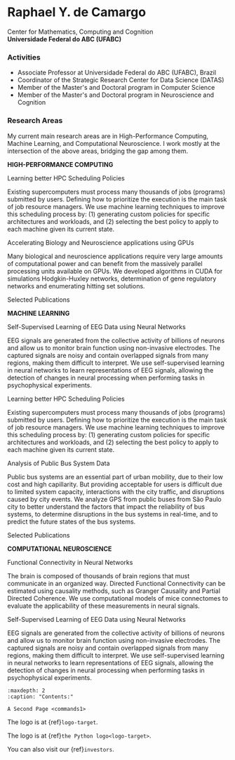 # Raphael Y. de Camargo

Center for Mathematics, Computing and Cognition<br>
**Universidade Federal do ABC (UFABC)**
 


### Activities

- Associate Professor at Universidade Federal do ABC (UFABC), Brazil 
- Coordinator of the Strategic Research Center for Data Science (DATAS)
- Member of the Master's and Doctoral program in Computer Science
- Member of the Master's and Doctoral program in Neuroscience and Cognition

### Research Areas

My current main research areas are in High-Performance Computing, Machine Learning, 
and Computational Neuroscience. I work mostly at the intersection of the above areas, 
bridging the gap among them.


**HIGH-PERFORMANCE COMPUTING**

Learning better HPC Scheduling Policies

Existing supercomputers must process many thousands of jobs (programs) submitted by users. Defining how to prioritize the execution is the main task of job resource managers. We use machine learning techniques to improve this scheduling process by: (1) generating custom policies for specific architectures and workloads, and (2) selecting the best policy to apply to each machine given its current state.


Accelerating Biology and Neuroscience applications using GPUs

Many biological and neuroscience applications require very large amounts of computational power and can benefit from the massively parallel processing units available on GPUs. We developed algorithms in CUDA for simulations Hodgkin-Huxley networks, determination of gene regulatory networks and enumerating hitting set solutions. 

Selected Publications

**MACHINE LEARNING**

Self-Supervised Learning of EEG Data using Neural Networks

EEG signals are generated from the collective activity of billions of neurons and allow us to monitor brain function using non-invasive electrodes. The captured signals are noisy and contain overlapped signals from many regions, making them difficult to interpret. We use self-supervised learning in neural networks to learn representations of EEG signals, allowing the detection of changes in neural processing when performing tasks in psychophysical experiments.    


Learning better HPC Scheduling Policies

Existing supercomputers must process many thousands of jobs (programs) submitted by users. Defining how to prioritize the execution is the main task of job resource managers. We use machine learning techniques to improve this scheduling process by: (1) generating custom policies for specific architectures and workloads, and (2) selecting the best policy to apply to each machine given its current state.

 

Analysis of Public Bus System Data 

Public bus systems are an essential part of urban mobility, due to their low cost and high capillarity. But providing acceptable for users is difficult due to limited system capacity, interactions with the city traffic, and disruptions caused by city events. We analyze GPS from public buses from São Paulo city to better understand the factors that impact the reliability of bus systems, to determine disruptions in the bus systems in real-time, and to predict the future states of the bus systems.

Selected Publications

**COMPUTATIONAL NEUROSCIENCE**

Functional Connectivity in Neural Networks

The brain is composed of thousands of brain regions that must communicate in an organized way. Directed Functional Connectivity can be estimated using causality methods, such as Granger Causality and Partial Directed Coherence. We use computational models of mice connectomes to evaluate the applicability of these measurements in neural signals.


Self-Supervised Learning of EEG Data using Neural Networks

EEG signals are generated from the collective activity of billions of neurons and allow us to monitor brain function using non-invasive electrodes. The captured signals are noisy and contain overlapped signals from many regions, making them difficult to interpret. We use self-supervised learning in neural networks to learn representations of EEG signals, allowing the detection of changes in neural processing when performing tasks in psychophysical experiments.    


```{toctree}
:maxdepth: 2
:caption: "Contents:"
   
A Second Page <commands1>
```
The logo is at {ref}`logo-target`.

The logo is at {ref}`the Python logo<logo-target>`.

You can also visit our {ref}`investors`.